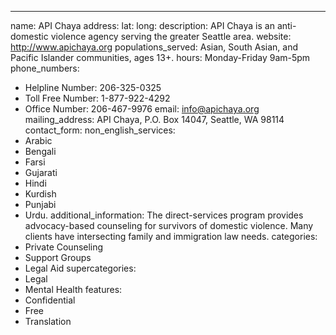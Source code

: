 ---
name: API Chaya
address: 
lat: 
long:
description: API Chaya is an anti-domestic violence agency serving the greater Seattle area.
website: <http://www.apichaya.org>
populations_served: Asian, South Asian, and Pacific Islander communities, ages 13+.
hours: Monday-Friday 9am-5pm
phone_numbers: 
  - Helpline Number: 206-325-0325
  - Toll Free Number: 1-877-922-4292
  - Office Number: 206-467-9976
email: info@apichaya.org
mailing_address: API Chaya, P.O. Box 14047, Seattle, WA 98114
contact_form:
non_english_services: 
  - Arabic 
  - Bengali 
  - Farsi
  - Gujarati 
  - Hindi 
  - Kurdish 
  - Punjabi 
  - Urdu.
additional_information: The direct-services program provides advocacy-based counseling for survivors of domestic violence. Many clients have intersecting family and immigration law needs.
categories:
  - Private Counseling
  - Support Groups
  - Legal Aid
supercategories:
  - Legal
  - Mental Health
features:
  - Confidential
  - Free
  - Translation